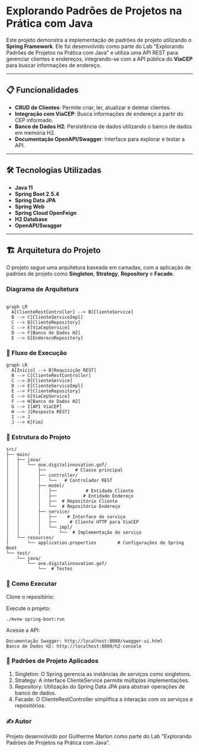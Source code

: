 # Explorando Padrões de Projetos na Prática com Java

Este projeto demonstra a implementação de padrões de projeto utilizando o **Spring Framework**. Ele foi desenvolvido como parte do Lab "Explorando Padrões de Projetos na Prática com Java" e utiliza uma API REST para gerenciar clientes e endereços, integrando-se com a API pública do **ViaCEP** para buscar informações de endereço.

---

## 📋 Funcionalidades

- **CRUD de Clientes**: Permite criar, ler, atualizar e deletar clientes.
- **Integração com ViaCEP**: Busca informações de endereço a partir do CEP informado.
- **Banco de Dados H2**: Persistência de dados utilizando o banco de dados em memória H2.
- **Documentação OpenAPI/Swagger**: Interface para explorar e testar a API.

---

## 🛠️ Tecnologias Utilizadas

- **Java 11**
- **Spring Boot 2.5.4**
- **Spring Data JPA**
- **Spring Web**
- **Spring Cloud OpenFeign**
- **H2 Database**
- **OpenAPI/Swagger**

---

## 🏗️ Arquitetura do Projeto

O projeto segue uma arquitetura baseada em camadas, com a aplicação de padrões de projeto como **Singleton**, **Strategy**, **Repository** e **Facade**.

### Diagrama de Arquitetura

```mermaid

graph LR
  A[ClienteRestController] --> B[ClienteService]
  B --> C[ClienteServiceImpl]
  C --> D[ClienteRepository]
  C --> E[ViaCepService]
  D --> F[Banco de Dados H2]
  E --> G[EnderecoRepository]
```


### 🔄 Fluxo de Execução

```mermaid
graph LR
  A[Início] --> B[Requisição REST]
  B --> C[ClienteRestController]
  C --> D[ClienteService]
  D --> E[ClienteServiceImpl]
  E --> F[ClienteRepository]
  E --> G[ViaCepService]
  F --> H[Banco de Dados H2]
  G --> I[API ViaCEP]
  H --> J[Resposta REST]
  I --> J
  J --> K[Fim]

```  

### 📂 Estrutura do Projeto

    src/
    ├── main/
    │   ├── java/
    │   │   └── one.digitalinnovation.gof/
    │   │       ├──           # Classe principal
    │   │       ├── controller/
    │   │       │   └──   # Controlador REST
    │   │       ├── model/
    │   │       │   ├──           # Entidade Cliente
    │   │       │   ├──          # Entidade Endereço
    │   │       │   ├──  # Repositório Cliente
    │   │       │   └──  # Repositório Endereço
    │   │       ├── service/
    │   │       │   ├──    # Interface de serviço
    │   │       │   ├──     # Cliente HTTP para ViaCEP
    │   │       │   └── impl/
    │   │       │       └──  # Implementação do serviço
    │   └── resources/
    │       └── application.properties        # Configurações do Spring Boot
    └── test/
        └── java/
            └── one.digitalinnovation.gof/
                └──  # Testes



### 🚀 Como Executar
Clone o repositório:


Execute o projeto:

    ./mvnw spring-boot:run

Acesse a API:

    Documentação Swagger: http://localhost:8080/swagger-ui.html
    Banco de Dados H2: http://localhost:8080/h2-console

### 🧩 Padrões de Projeto Aplicados
1. Singleton:  O Spring gerencia as instâncias de serviços como singletons.
2. Strategy: A interface ClienteService permite múltiplas implementações.
3. Repository: Utilização do Spring Data JPA para abstrair operações de banco de dados.
4. Facade: O ClienteRestController simplifica a interação com os serviços e repositórios.

### ✍️ Autor
Projeto desenvolvido por Guilherme Marlon como parte do Lab "Explorando Padrões de Projetos na Prática com Java".